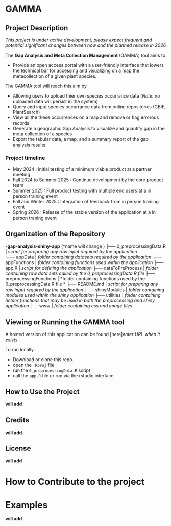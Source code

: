 # GAMMA 

##  Project Description 

*This project is under active development, please expect frequent and potential significant changes between now and the planned release in 2026*

The **Gap Analysis and Meta Collection Management** (GAMMA) tool aims to  

- Provide an open access portal with a user-friendly interface that lowers the technical bar for accessing and visualizing on a map the metacollection of a given plant species. 


The GAMMA tool will reach this aim by 

- Allowing users to upload thier own species occurrance data (*Note:* no uploaded data will persist in the system)
- Query and input species occurrance data from online repositories (GBIF, PlantSearch)
- View all the these occurrences on a map and remove or flag errorous records 
- Generate a geographic Gap Analysis to visualize and quantify gap in the meta collection of a species 
- Export the tabular data, a map, and a summary report of the gap analysis results. 


### Project timeline 
- May 2024 : initial testing of a minimum viable product at a partner meeting 
- Fall 2024 to Summer 2025 : Continue development by the core product team 
- Summer 2025 : Full product testing with multiple end users at a in person training event 
- Fall and Winter 2025 : Integration of feedback from in person training event 
- Spring 2026 : Release of the stable version of the application at a in person traning event 


## Organization of the Repository

-**gap-analysis-shiny-app** (*name will change )
  ├── 0_preprocessingData.R
  |   *script for preparing any raw input required by the application*     
  ├── appData
  |   *folder containing datasets required by the application*
  ├── appFunctions
  |   *folder containing functions used within the application*
  ├── app.R
  |   *script for defining the application*
  ├── dataToPreProcess
  |   *folder containing raw data sets called by the 0_preprocessingData.R file*
  ├── preprocessingFunctions
  |   *folder containing functions used by the 0_preprocessingData.R file *
  ├── README.md
  |   *script for preparing any raw input required by the application*
  ├── shinyModules
  |   *folder containing modules used within the shiny application*
  ├── utilities
  |   *folder containing helper functions that may be used in both the preprocessing and shiny application*
  |── www 
  |   *folder containing css and image files*



## Viewing or Running the GAMMA tool  

A hosted version of this application can be found [here]*enter URL when it exists*

To run locally. 

- Download or clone this repo. 
- open the `.Rproj` file
- run the `0_preprocessingData.R` script
- call the `app.R` file or run via the rstudio interface 

## How to Use the Project

**will add**

## Credits 

**will add**

## License

**will add**


# How to Contribute to the project

# Examples 

**will add**
